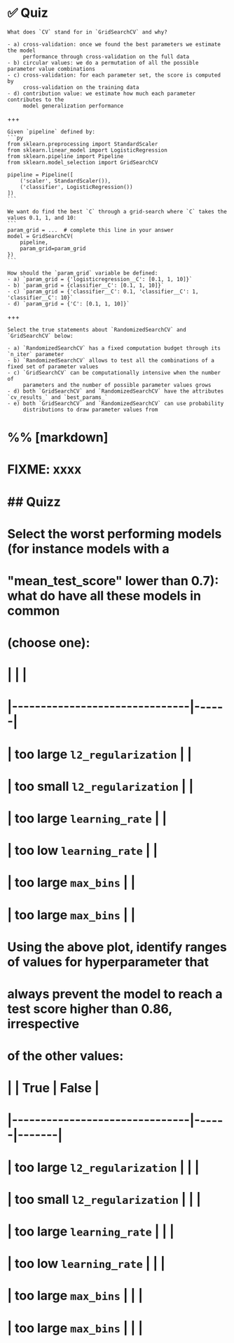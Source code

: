 # ✅ Quiz

```{admonition} Question
What does `CV` stand for in `GridSearchCV` and why?

- a) cross-validation: once we found the best parameters we estimate the model
     performance through cross-validation on the full data
- b) circular values: we do a permutation of all the possible parameter value combinations
- c) cross-validation: for each parameter set, the score is computed by
     cross-validation on the training data
- d) contribution value: we estimate how much each parameter contributes to the
     model generalization performance
```

+++

````{admonition} Question
Given `pipeline` defined by:
```py
from sklearn.preprocessing import StandardScaler
from sklearn.linear_model import LogisticRegression
from sklearn.pipeline import Pipeline
from sklearn.model_selection import GridSearchCV

pipeline = Pipeline([
    ('scaler', StandardScaler()),
    ('classifier', LogisticRegression())
])
```

We want do find the best `C` through a grid-search where `C` takes the values 0.1, 1, and 10:
```
param_grid = ...  # complete this line in your answer
model = GridSearchCV(
    pipeline,
    param_grid=param_grid
})
```

How should the `param_grid` variable be defined:
- a) `param_grid = {'logisticregression__C': [0.1, 1, 10]}`
- b) `param_grid = {classifier__C': [0.1, 1, 10]}`
- c) `param_grid = {'classifier__C': 0.1, 'classifier__C': 1, 'classifier__C': 10}`
- d) `param_grid = {'C': [0.1, 1, 10]}`
````

+++

```{admonition} Question
Select the true statements about `RandomizedSearchCV` and `GridSearchCV` below:

- a) `RandomizedSearchCV` has a fixed computation budget through its `n_iter` parameter
- b) `RandomizedSearchCV` allows to test all the combinations of a fixed set of parameter values
- c) `GridSearchCV` can be computationally intensive when the number of
     parameters and the number of possible parameter values grows
- d) both `GridSearchCV` and `RandomizedSearchCV` have the attributes `cv_results_` and `best_params_`
- e) both `GridSearchCV` and `RandomizedSearchCV` can use probability
     distributions to draw parameter values from
```

# %% [markdown]

# FIXME: xxxx

# ## Quizz

#

# Select the worst performing models (for instance models with a

# "mean_test_score" lower than 0.7): what do have all these models in common

# (choose one):

#

#

# | | |

# |-------------------------------|------|

# | too large `l2_regularization` | |

# | too small `l2_regularization` | |

# | too large `learning_rate` | |

# | too low `learning_rate` | |

# | too large `max_bins` | |

# | too large `max_bins` | |

#

#

# Using the above plot, identify ranges of values for hyperparameter that

# always prevent the model to reach a test score higher than 0.86, irrespective

# of the other values:

#

#

# | | True | False |

# |-------------------------------|------|-------|

# | too large `l2_regularization` | | |

# | too small `l2_regularization` | | |

# | too large `learning_rate` | | |

# | too low `learning_rate` | | |

# | too large `max_bins` | | |

# | too large `max_bins` | | |
